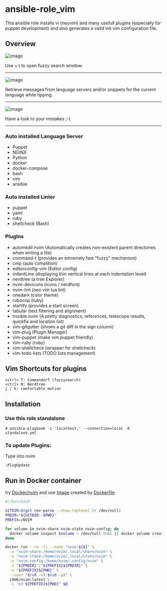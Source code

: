 ansible-role_vim
================

This ansible role installs vi (neovim) and many usefull plugins (especially for puppet development) and also generates a valid init.vim configuration file.

## Overview

![image](https://github.com/c8m6/ansible-role_vim/assets/35730763/73aead48-2996-401b-bd29-9b0d76074b94)

Use <CTRL> + t to open fuzzy search window.

----------

![image](https://github.com/c8m6/ansible-role_vim/assets/35730763/1ff4bc6e-7768-4f44-a0b3-ac0fd699bb26)

Retrieve messages from language servers and/or snippets for the current language while tipping.

----------

![image](https://github.com/c8m6/ansible-role_vim/assets/35730763/7acdbc3e-2287-4111-9377-ed38c8604c85)

Have a look to your mistakes ;-)

----------

### Auto installed Language Server

- Puppet
- NGINX
- Python
- docker
- docker-compose
- bash
- vim
- ansible

### Auto installed Linter

- puppet
- yaml
- ruby
- shellcheck (Bash)

### PlugIns

- automkdir.nvim (Automatically creates non-existent parent directories when writing a file)
- command-t (provides an extremely fast "fuzzy" mechanism)
- cmp (auto complition)
- editorconfig-vim (Editor config)
- indentLine (displaying thin vertical lines at each indentation level)
- nerdtree (a tree Explorer)
- nvim-devicons (icons / nerdfont)
- nvim-lint (neo vim lua lint)
- onedark (color theme)
- rubocop (ruby)
- startify (provides a start screen)
- tabular (text filtering and alignment)
- trouble.nvim (A pretty diagnostics, references, telescope results, quickfix and location list)
- vim-gitgutter (shows a git diff in the sign column)
- vim-plug (Plugin Manager)
- vim-puppet (make vim puppet friendly)
- vim-ruby (ruby)
- vim-shellcheck (wrapper for shellcheck)
- vim-todo-lists (TODO lists management)

## Vim Shortcuts for plugins

```
<ctrl> T: CommanderT (fuzzysearch)
<ctrl> N: Nerdtree
j / k: comfortable motion
```

## Installation 

### Use this role standalone 

```
# ansible-playbook -i 'localhost,' --connection=local -K standalone.yml
```
### To update Plugins:
Type into nvim
```
:PlugUpdate
```
## Run in Docker container
try [Docker/nvim](Docker/nvim) and use [Image](https://hub.docker.com/r/c8m6/nvim) created by [Dockerfile](Dockerfile)

```bash
#!/bin/bash

GITDIR=$(git rev-parse --show-toplevel 2> /dev/null)
PRDIR="${GITDIR:-$PWD}"
PREFIX=/NVIM

for volume in nvim-share nvim-state nvim-config; do
  docker volume inspect $volume > /dev/null 2>&1 || docker volume create $volume
done

docker run --rm -ti --name "nvim-${$}" \
  -v "nvim-share:/home/nvim/.local/share/nvim" \
  -v "nvim-state:/home/nvim/.local/state/nvim" \
  -v "nvim-config:/home/nvim/.config/nvim" \
  -v "${PRDIR}":"${PREFIX}${PRDIR}" \
  -w "${PREFIX}${PWD}" \
  --user "$(id -u):$(id -g)" \
  c8m6/nvim:latest \
  -c "cd ${PREFIX}${PWD}" $@ 
```
